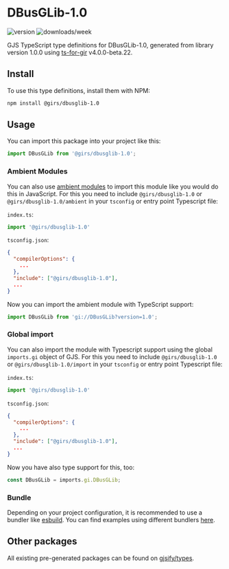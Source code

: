 
# DBusGLib-1.0

![version](https://img.shields.io/npm/v/@girs/dbusglib-1.0)
![downloads/week](https://img.shields.io/npm/dw/@girs/dbusglib-1.0)


GJS TypeScript type definitions for DBusGLib-1.0, generated from library version 1.0.0 using [ts-for-gir](https://github.com/gjsify/ts-for-gir) v4.0.0-beta.22.


## Install

To use this type definitions, install them with NPM:
```bash
npm install @girs/dbusglib-1.0
```

## Usage

You can import this package into your project like this:
```ts
import DBusGLib from '@girs/dbusglib-1.0';
```

### Ambient Modules

You can also use [ambient modules](https://github.com/gjsify/ts-for-gir/tree/main/packages/cli#ambient-modules) to import this module like you would do this in JavaScript.
For this you need to include `@girs/dbusglib-1.0` or `@girs/dbusglib-1.0/ambient` in your `tsconfig` or entry point Typescript file:

`index.ts`:
```ts
import '@girs/dbusglib-1.0'
```

`tsconfig.json`:
```json
{
  "compilerOptions": {
    ...
  },
  "include": ["@girs/dbusglib-1.0"],
  ...
}
```

Now you can import the ambient module with TypeScript support: 

```ts
import DBusGLib from 'gi://DBusGLib?version=1.0';
```

### Global import

You can also import the module with Typescript support using the global `imports.gi` object of GJS.
For this you need to include `@girs/dbusglib-1.0` or `@girs/dbusglib-1.0/import` in your `tsconfig` or entry point Typescript file:

`index.ts`:
```ts
import '@girs/dbusglib-1.0'
```

`tsconfig.json`:
```json
{
  "compilerOptions": {
    ...
  },
  "include": ["@girs/dbusglib-1.0"],
  ...
}
```

Now you have also type support for this, too:

```ts
const DBusGLib = imports.gi.DBusGLib;
```

### Bundle

Depending on your project configuration, it is recommended to use a bundler like [esbuild](https://esbuild.github.io/). You can find examples using different bundlers [here](https://github.com/gjsify/ts-for-gir/tree/main/examples).

## Other packages

All existing pre-generated packages can be found on [gjsify/types](https://github.com/gjsify/types).

